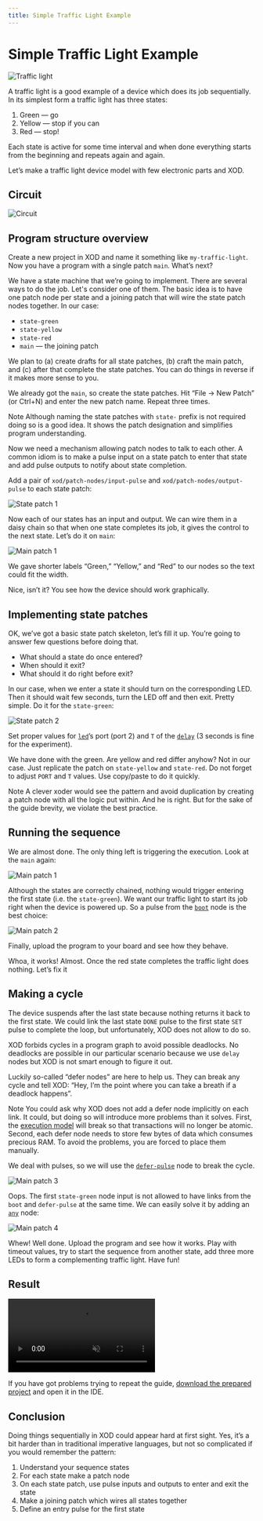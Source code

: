 ```yaml
---
title: Simple Traffic Light Example
---
```


# Simple Traffic Light Example

![Traffic light](./traffic-light.jpg)

A traffic light is a good example of a device which does its job sequentially.
In its simplest form a traffic light has three states:

1.  Green — go
2.  Yellow — stop if you can
3.  Red — stop!

Each state is active for some time interval and when done everything starts from
the beginning and repeats again and again.

Let’s make a traffic light device model with few electronic parts and XOD.

## Circuit

![Circuit](./circuit.fz.png)

## Program structure overview

Create a new project in XOD and name it something like `my-traffic-light`. Now
you have a program with a single patch `main`. What’s next?

We have a state machine that we’re going to implement. There are several ways to
do the job. Let's consider one of them. The basic idea is to have one patch node
per state and a joining patch that will wire the state patch nodes together. In
our case:

- `state-green`
- `state-yellow`
- `state-red`
- `main` — the joining patch

We plan to (a) create drafts for all state patches, (b) craft the main patch,
and (с) after that complete the state patches. You can do things in reverse if
it makes more sense to you.

We already got the `main`, so create the state patches. Hit “File → New Patch”
(or Ctrl+N) and enter the new patch name. Repeat three times.

<div class="ui segment note">
<span class="ui ribbon label">Note</span>
Although naming the state patches with <code>state-</code> prefix is not
required doing so is a good idea. It shows the patch designation and simplifies
program understanding.
</div>

Now we need a mechanism allowing patch nodes to talk to each other. A common
idiom is to make a pulse input on a state patch to enter that state and add
pulse outputs to notify about state completion.

Add a pair of `xod/patch-nodes/input-pulse` and `xod/patch-nodes/output-pulse`
to each state patch:

![State patch 1](./state-1.patch.png)

Now each of our states has an input and output. We can wire them in a daisy
chain so that when one state completes its job, it gives the control to the next
state. Let’s do it on `main`:

![Main patch 1](./main-1.patch.png)

We gave shorter labels “Green,” “Yellow,” and “Red” to our nodes so the text
could fit the width.

Nice, isn’t it? You see how the device should work graphically.

## Implementing state patches

OK, we’ve got a basic state patch skeleton, let’s fill it up. You’re going to
answer few questions before doing that.

- What should a state do once entered?
- When should it exit?
- What should it do right before exit?

In our case, when we enter a state it should turn on the corresponding LED. Then
it should wait few seconds, turn the LED off and then exit. Pretty simple. Do it
for the `state-green`:

![State patch 2](./state-2.patch.png)

Set proper values for [`led`](/libs/xod/common-hardware/led/)’s port (port 2)
and `T` of the [`delay`](/libs/xod/core/delay/) (3 seconds is fine for the
experiment).

We have done with the green. Are yellow and red differ anyhow? Not in our case.
Just replicate the patch on `state-yellow` and `state-red`. Do not forget to
adjust `PORT` and `T` values. Use copy/paste to do it quickly.

<div class="ui segment note">
<span class="ui ribbon label">Note</span>
A clever xoder would see the pattern and avoid duplication by creating a
patch node with all the logic put within. And he is right. But for the sake of
the guide brevity, we violate the best practice.
</div>

## Running the sequence

We are almost done. The only thing left is triggering the execution. Look at the
`main` again:

![Main patch 1](./main-1.patch.png)

Although the states are correctly chained, nothing would trigger entering the
first state (i.e. the `state-green`). We want our traffic light to start its job
right when the device is powered up. So a pulse from the
[`boot`](/libs/xod/core/boot/) node is the best choice:

![Main patch 2](./main-2.patch.png)

Finally, upload the program to your board and see how they behave.

Whoa, it works! Almost. Once the red state completes the traffic light does
nothing. Let’s fix it

## Making a cycle

The device suspends after the last state because nothing returns it back to the
first state. We could link the last state `DONE` pulse to the first state `SET`
pulse to complete the loop, but unfortunately, XOD does not allow to do so.

XOD forbids cycles in a program graph to avoid possible deadlocks. No deadlocks
are possible in our particular scenario because we use `delay` nodes but XOD is
not smart enough to figure it out.

Luckily so-called “defer nodes” are here to help us. They can break any cycle
and tell XOD: “Hey, I’m the point where you can take a breath if a deadlock
happens”.

<div class="ui segment note">
<span class="ui ribbon label">Note</span>
You could ask why XOD does not add a defer node implicitly on each link.
It could, but doing so will introduce more problems than it solves. First, the
<a href="../execution-model/">execution model</a> will break so that
transactions will no longer be atomic. Second, each defer node needs to store
few bytes of data which consumes precious RAM. To avoid the problems, you are
forced to place them manually.
</div>

We deal with pulses, so we will use the
[`defer-pulse`](/libs/xod/core/defer-pulse/) node to break the cycle.

![Main patch 3](./main-3.patch.png)

Oops. The first `state-green` node input is not allowed to have links from the
`boot` and `defer-pulse` at the same time. We can easily solve it by adding an
[`any`](/libs/xod/core/any/) node:

![Main patch 4](./main-4.patch.png)

Whew! Well done. Upload the program and see how it works. Play with timeout
values, try to start the sequence from another state, add three more LEDs to
form a complementing traffic light. Have fun!

## Result

<video controls autoplay muted loop>
    <source src="./result.mp4" type="video/mp4">
</video>

If you have got problems trying to repeat the guide,
[download the prepared project](./traffic-light-simple.xodball) and open it in
the IDE.

## Conclusion

Doing things sequentially in XOD could appear hard at first sight. Yes, it’s a
bit harder than in traditional imperative languages, but not so complicated if
you would remember the pattern:

1.  Understand your sequence states
2.  For each state make a patch node
3.  On each state patch, use pulse inputs and outputs to enter and exit the
    state
4.  Make a joining patch which wires all states together
5.  Define an entry pulse for the first state

